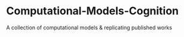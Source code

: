# Computational-Models-Cognition
A collection of computational models & replicating published works

